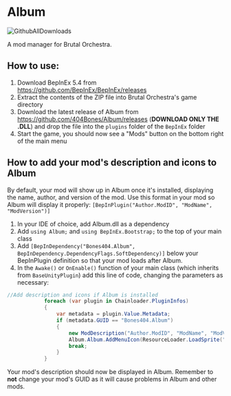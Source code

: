 # Album
![GithubAllDownloads](https://img.shields.io/github/downloads/404Bones/Album/total)

A mod manager for Brutal Orchestra.

## How to use:
1. Download BepInEx 5.4 from https://github.com/BepInEx/BepInEx/releases
2. Extract the contents of the ZIP file into Brutal Orchestra's game directory
3. Download the latest release of Album from https://github.com/404Bones/Album/releases (**DOWNLOAD ONLY THE .DLL**) and drop the file into the `plugins` folder of the `BepInEx` folder
4. Start the game, you should now see a "Mods" button on the bottom right of the main menu

## How to add your mod's description and icons to Album
By default, your mod will show up in Album once it's installed, displaying the name, author, and version of the mod.
Use this format in your mod so Album will display it properly: ``[BepInPlugin("Author.ModID", "ModName", "ModVersion")]``

1. In your IDE of choice, add Album.dll as a dependency
2. Add `using Album;` and `using BepInEx.Bootstrap;` to the top of your main class
3. Add `[BepInDependency("Bones404.Album", BepInDependency.DependencyFlags.SoftDependency)]` below your BepInPlugin definition so that your mod loads after Album.
3. In the `Awake()` or `OnEnable()` function of your main class (which inherits from `BaseUnityPlugin`) add this line of code,
 changing the parameters as necessary: 

```C#
//Add description and icons if Album is installed
            foreach (var plugin in Chainloader.PluginInfos)
            {
                var metadata = plugin.Value.Metadata;
                if (metadata.GUID == "Bones404.Album")
                {
                    new ModDescription("Author.ModID", "ModName", "ModVersion")
                    Album.Album.AddMenuIcon(ResourceLoader.LoadSprite("ModIconName"));
                    break;
                }
            }

```
Your mod's description should now be displayed in Album. Remember to **not** change your mod's GUID as it will cause problems in Album and other mods.
